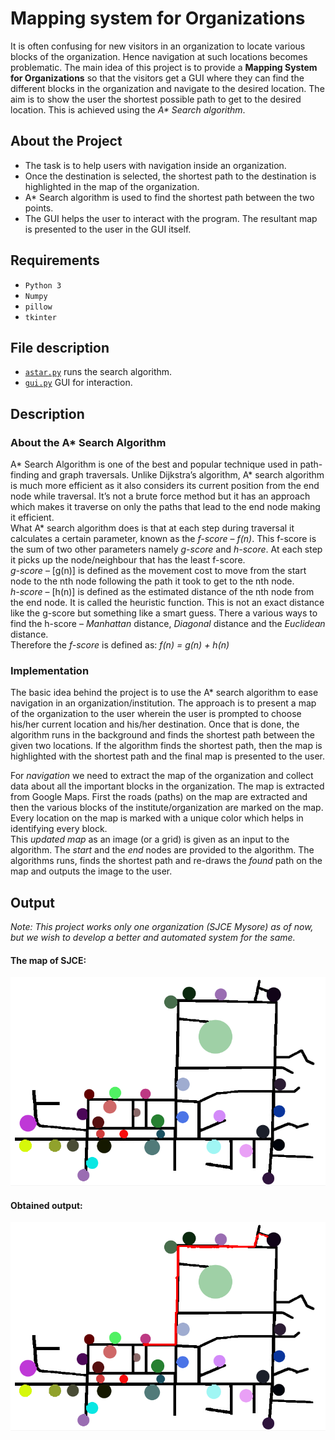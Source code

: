 # Mapping system for Organizations

It is often confusing for new visitors in an organization to locate various blocks of the organization. Hence navigation at such locations becomes problematic. The main idea of this project is to provide a **Mapping System for Organizations** so that the visitors get a GUI where they can find the different blocks in the organization and navigate to the desired location. The aim is to show the user the shortest possible path to get to the desired location. This is achieved using the _A\* Search algorithm_.

## About the Project

- The task is to help users with navigation inside an organization.
- Once the destination is selected, the shortest path to the destination is highlighted in the map of the organization.
- A\* Search algorithm is used to find the shortest path between the two points.
- The GUI helps the user to interact with the program. The resultant map is presented to the user in the GUI itself.

## Requirements

- `Python 3`
- `Numpy`
- `pillow`
- `tkinter`

## File description

- [`astar.py`](astar.py) runs the search algorithm.
- [`gui.py`](gui.py) GUI for interaction.

## Description

### About the A\* Search Algorithm

A\* Search Algorithm is one of the best and popular technique used in path-finding and graph traversals. Unlike Dijkstra’s algorithm, A\* search algorithm is much more efficient as it also considers its current position from the end node while traversal. It’s not a brute force method but it has an approach which makes it traverse on only the paths that lead to the end node making it efficient.
<br>
What A\* search algorithm does is that at each step during traversal it calculates a certain parameter, known as the _f-score_ – _f(n)_. This f-score is the sum of two other parameters namely _g-score_ and _h-score_. At each step it picks up the node/neighbour that has the least f-score.
<br>
_g-score_ – [g(n)] is defined as the movement cost to move from the start node to the nth node following the path it took to get to the nth node.
<br>
_h-score_ – [h(n)] is defined as the estimated distance of the nth node from the end node. It is called the heuristic function. This is not an exact distance like the g-score but something like a smart guess. There a various ways to find the h-score – _Manhattan_ distance, _Diagonal_ distance and the _Euclidean_ distance.
<br>
Therefore the _f-score_ is defined as: _f(n) = g(n) + h(n)_

### Implementation

The basic idea behind the project is to use the A\* search algorithm to ease navigation in an organization/institution. The approach is to present a map of the organization to the user wherein the user is prompted to choose his/her current location and his/her destination. Once that is done, the algorithm runs in the background and finds the shortest path between the given two locations. If the algorithm finds the shortest path, then the map is highlighted with the shortest path and the final map is presented to the user.

For _navigation_ we need to extract the map of the organization and collect data about all the important blocks in the organization. The map is extracted from Google Maps. First the roads (paths) on the map are extracted and then the various blocks of the institute/organization are marked on the map. Every location on the map is marked with a unique color which helps in identifying every block.<br>
This _updated map_ as an image (or a grid) is given as an input to the algorithm. The _start_ and the _end_ nodes are provided to the algorithm. The algorithms runs, finds the shortest path and re-draws the _found_ path on the map and outputs the image to the user.

## Output

_Note: This project works only one organization (SJCE Mysore) as of now, but we wish to develop a better and automated system for the same._ <br>

#### The map of SJCE:<br>

![map.png](map.png)<br>

#### Obtained output:<br>

![output.png](output.png)
